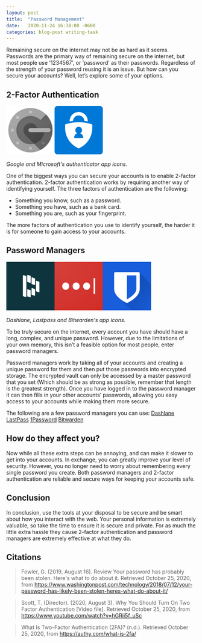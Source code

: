 ```yaml
---
layout: post
title:  "Password Management"
date:   2020-11-24 16:38:00 -0600
categories: blog-post writing-task
---
```


Remaining secure on the internet may not be as hard as it seems. Passwords are the primary way of remaining secure on the internet, but most people use ‘1234567’, or ‘password’ as their passwords. Regardless of the strength of your password reusing it is an issue. But how can you secure your accounts? Well, let’s explore some of your options.

## 2-Factor Authentication
![Google Authenticator](/assets/20-11-24/Google_Authenticator.png)![Microsoft Authenticator](/assets/20-11-24/Microsoft_Authenticator.png)

*Google and Microsoft's authenticator app icons.*

One of the biggest ways you can secure your accounts is to enable 2-factor authentication. 2-factor authentication works by requiring another way of identifying yourself. The three factors of authentication are the following:
* Something you know, such as a password.
* Something you have, such as a bank card.
* Something you are, such as your fingerprint.

The more factors of authentication you use to identify yourself, the harder it is for someone to gain access to your accounts.

## Password Managers
![Dashlane](/assets/20-11-24/Dashlane.png)![Lastpass](/assets/20-11-24/Lastpass.png)![Bitwarden](/assets/20-11-24/Bitwarden.png)

*Dashlane, Lastpass and Bitwarden's app icons.*

To be truly secure on the internet, every account you have should have a long, complex, and unique password. However, due to the limitations of your own memory, this isn’t a feasible option for most people, enter password managers.

Password managers work by taking all of your accounts and creating a unique password for them and then put those passwords into encrypted storage. The encrypted vault can only be accessed by a master password that you set (Which should be as strong as possible, remember that length is the greatest strength). Once you have logged in to the password manager it can then fills in your other accounts’ passwords, allowing you easy access to your accounts while making them more secure.

The following are a few password managers you can use:
[Dashlane](https://www.dashlane.com/)
[LastPass](https://www.lastpass.com/)
[1Password](https://1password.com/)
[Bitwarden](https://bitwarden.com/)


## How do they affect you?
Now while all these extra steps can be annoying, and can make it slower to get into your accounts. In exchange, you can greatly improve your level of security. However, you no longer need to worry about remembering every single password you create. Both password managers and 2-factor authentication are reliable and secure ways for keeping your accounts safe.

## Conclusion 
 
In conclusion, use the tools at your disposal to be secure and be smart about how you interact with the web. Your personal information is extremely valuable, so take the time to ensure it is secure and private. For as much the little extra hassle they cause 2-factor authentication and password managers are extremely effective at what they do.

## Citations
> Fowler, G. (2019, August 16). Review  Your password has probably been stolen. Here's what to do about it. Retrieved October 25, 2020, from https://www.washingtonpost.com/technology/2018/07/12/your-password-has-likely-been-stolen-heres-what-do-about-it/

> Scott, T. (Director). (2020, August 3). Why You Should Turn On Two Factor Authentication [Video file]. Retrieved October 25, 2020, from https://www.youtube.com/watch?v=hGRii5f_uSc

> What Is Two-Factor Authentication (2FA)? (n.d.). Retrieved October 25, 2020, from https://authy.com/what-is-2fa/
